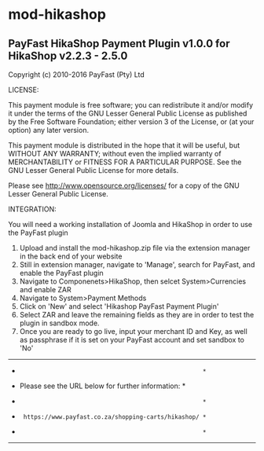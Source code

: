 mod-hikashop
============
PayFast HikaShop Payment Plugin v1.0.0 for HikaShop v2.2.3 - 2.5.0
------------------------------------------------------------------
Copyright (c) 2010-2016 PayFast (Pty) Ltd

LICENSE:

This payment module is free software; you can redistribute it and/or modify it under the terms of the GNU Lesser General Public License as published by the Free Software Foundation; either version 3 of the License, or (at your option) any later version.

This payment module is distributed in the hope that it will be useful, but WITHOUT ANY WARRANTY; without even the implied warranty of MERCHANTABILITY or FITNESS FOR A PARTICULAR PURPOSE. See the GNU Lesser General Public License for more details.

Please see http://www.opensource.org/licenses/ for a copy of the GNU Lesser General Public License.

INTEGRATION:

You will need a working installation of Joomla and HikaShop in order to use the PayFast plugin

1. Upload and install the mod-hikashop.zip file via the extension manager in the back end of your website
2. Still in extension manager, navigate to 'Manage', search for PayFast, and enable the PayFast plugin
3. Navigate to Componenets>HikaShop, then selcet System>Currencies and enable ZAR
3. Navigate to System>Payment Methods
4. Click on 'New' and select 'Hikashop PayFast Payment Plugin'
5. Select ZAR and leave the remaining fields as they are in order to test the plugin in sandbox mode.
6. Once you are ready to go live, input your merchant ID and Key, as well as passphrase if it is set on your PayFast account and set sandbox to 'No'


***********************************************************
*                                                         *
*    Please see the URL below for further information:    *
*                                                         *
*      https://www.payfast.co.za/shopping-carts/hikashop/ *
*                                                         *
***********************************************************